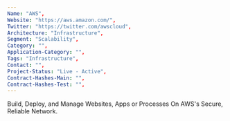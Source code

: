 ```yaml
--- 
Name: "AWS", 
Website: "https://aws.amazon.com/", 
Twitter: "https://twitter.com/awscloud", 
Architecture: "Infrastructure",
Segment: "Scalability",
Category: "",
Application-Category: "",
Tags: "Infrastructure",
Contact: "",
Project-Status: "Live - Active",
Contract-Hashes-Main: "",
Contract-Hashes-Test: "",
--- 
```

<!--lang:en--> 
Build, Deploy, and Manage Websites, Apps or Processes On AWS's Secure, Reliable Network.
<!--lang:es--] 
Cree, implemente y administre sitios web, aplicaciones o procesos en la red segura y confiable de AWS.
<!--lang:de--] 
Erstellen, Bereitstellen und Verwalten von Websites, Apps oder Prozessen im sicheren, zuverlässigen Netzwerk von AWS.
<!--lang:fr--] 
Créez, déployez et gérez des sites Web, des applications ou des processus sur le réseau sécurisé et fiable d'AWS.
<!--lang:pl--] 
Twórz, wdrażaj i zarządzaj stronami internetowymi, aplikacjami lub procesami w bezpiecznej, niezawodnej sieci AWS.
<!--lang:uk--] 
Створюйте, розгортайте та керуйте веб-сайтами, програмами чи процесами в безпечній і надійній мережі AWS.
[!--lang:*--> 
